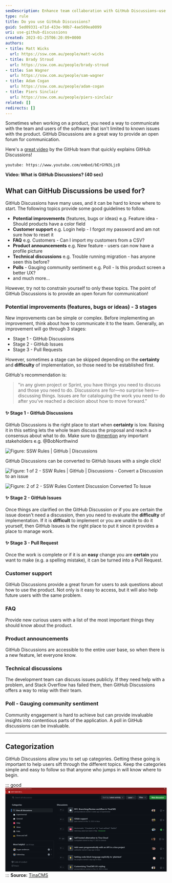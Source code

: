 ```yaml
---
seoDescription: Enhance team collaboration with GitHub Discussions—use them for feature ideas, customer support, FAQs, product announcements, and more.
type: rule
title: Do you use GitHub Discussions?
guid: 5ed09331-e71d-433e-90b7-4ae509ea0099
uri: use-github-discussions
created: 2023-01-25T06:20:09+0000
authors:
- title: Matt Wicks
  url: https://ssw.com.au/people/matt-wicks
- title: Brady Stroud
  url: https://ssw.com.au/people/brady-stroud
- title: Sam Wagner
  url: https://ssw.com.au/people/sam-wagner
- title: Adam Cogan
  url: https://ssw.com.au/people/adam-cogan
- title: Piers Sinclair
  url: https://ssw.com.au/people/piers-sinclair
related: []
redirects: []
---
```


Sometimes when working on a product, you need a way to communicate with the team and users of the software that isn't limited to known issues with the product. GitHub Discussions are a great way to provide an open forum for communication.

<!--endintro-->

Here's a [great video](https://www.youtube.com/watch?v=bErGYN3Ljz8) by the GitHub team that quickly explains GitHub Discussions!

`youtube: https://www.youtube.com/embed/bErGYN3Ljz8`

**Video: What is GitHub Discussions? (40 sec)**

## What can GitHub Discussions be used for?

GitHub Discussions have many uses, and it can be hard to know where to start. The following topics provide some good guidelines to follow.

* **Potential improvements** (features, bugs or ideas) e.g. Feature idea - Should products have a color field
* **Customer support** e.g. Login help - I forgot my password and am not sure how to reset it
* **FAQ** e.g. Customers - Can I import my customers from a CSV?
* **Product announcements** e.g. New feature - users can now have a profile picture
* **Technical discussions** e.g. Trouble running migration - has anyone seen this before?
* **Polls** - Gauging community sentiment e.g. Poll - Is this product screen a better UX?
* and much more...

However, try not to constrain yourself to only these topics. The point of GitHub Discussions is to provide an open forum for communication!

### Potential improvements (features, bugs or ideas) - 3 stages

New improvements can be simple or complex. Before implementing an improvement, think about how to communicate it to the team. Generally, an improvement will go through 3 stages:

* Stage 1 - GitHub Discussions
* Stage 2 - GitHub Issues
* Stage 3 - Pull Requests

However, sometimes a stage can be skipped depending on the **certainty** and **difficulty** of implementation, so those need to be established first.

GitHub's recommendation is:

> "in any given project or Sprint, you have things you need to discuss and those you need to do. Discussions are for—no surprise here—discussing things. Issues are for cataloguing the work you need to do after you’ve reached a decision about how to move forward."

#### ✨ Stage 1 - GitHub Discussions

GitHub Discussions is the right place to start when **certainty** is low. Raising it in this setting lets the whole team discuss the proposal and reach a consensus about what to do. Make sure to [@mention](/when-you-use-mentions-in-a-pbi) any important stakeholders e.g. @BobNorthwind

![Figure: SSW Rules | GitHub | Discussions](https://user-images.githubusercontent.com/66365977/214453285-b074f967-a637-4968-bd0d-ce79198f8bc3.png)

GitHub Discussions can be converted to GitHub Issues with a single click!

![Figure: 1 of 2 - SSW Rules | GitHub | Discussions - Convert a Discussion to an issue](https://user-images.githubusercontent.com/66365977/214461325-7bd47032-3b8f-4e1c-96f4-63b7ee02a64d.png)

![Figure: 2 of 2 - SSW Rules Content Discussion Converted To Issue](https://user-images.githubusercontent.com/66365977/214463615-2b27e427-93a9-4d49-ab2b-bdb06859c816.png)

#### ✨ Stage 2 - GitHub Issues

Once things are clarified on the GitHub Discussion or if you are certain the issue doesn't need a discussion, then you need to evaluate the **difficulty** of implementation. If it is **difficult** to implement or you are unable to do it yourself, then GitHub Issues is the right place to put it since it provides a place to manage work.

#### ✨ Stage 3 - Pull Request

Once the work is complete or if it is an **easy** change you are **certain** you want to make (e.g. a spelling mistake), it can be turned into a Pull Request.

### Customer support

GitHub Discussions provide a great forum for users to ask questions about how to use the product. Not only is it easy to access, but it will also help future users with the same problem.

### FAQ

Provide new curious users with a list of the most important things they should know about the product.

### Product announcements

GitHub Discussions are accessible to the entire user base, so when there is a new feature, let everyone know.

### Technical discussions

The development team can discuss issues publicly. If they need help with a problem, and Stack Overflow has failed them, then GitHub Discussions offers a way to relay with their team.

### Poll - Gauging community sentiment

Community engagement is hard to achieve but can provide invaluable insights into contentious parts of the application. A poll in GitHub discussions can be invaluable.

---

## Categorization

GitHub Discussions allow you to set up categories. Getting these going is important to help users sift through the different topics. Keep the categories simple and easy to follow so that anyone who jumps in will know where to begin.

::: good
![Figure: Good example - TinaCMS use GitHub Discussions well](TinaCMSDiscussions.png)
:::
**Source:** [TinaCMS](https://github.com/tinacms/tinacms/discussions)
